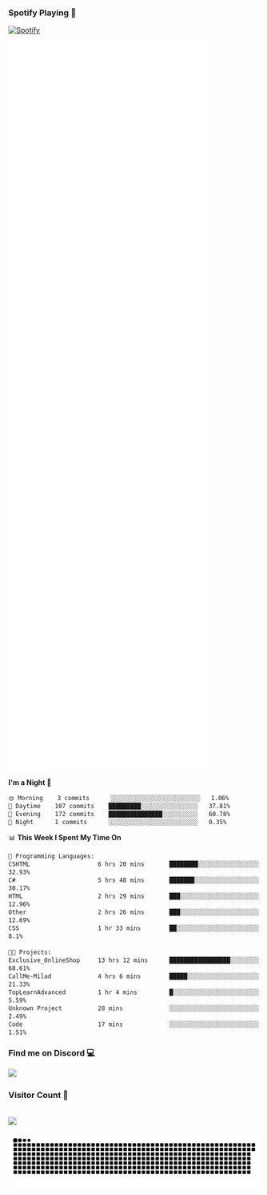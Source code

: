 ### Spotify Playing 🎵
[![Spotify](https://spotify-livestats-callme-milad.vercel.app/api/spotify)](https://open.spotify.com/user/314mrt6dxn5cqoxklh3thbwlr6by)

<img align="center" src="/github-metrics.svg" alt="Metrics" width="400">

<!--START_SECTION:waka-->
**I'm a Night 🦉** 

```text
🌞 Morning    3 commits      ░░░░░░░░░░░░░░░░░░░░░░░░░   1.06% 
🌆 Daytime    107 commits    █████████░░░░░░░░░░░░░░░░   37.81% 
🌃 Evening    172 commits    ███████████████░░░░░░░░░░   60.78% 
🌙 Night      1 commits      ░░░░░░░░░░░░░░░░░░░░░░░░░   0.35%

```


📊 **This Week I Spent My Time On** 

```text
💬 Programming Languages: 
CSHTML                   6 hrs 20 mins       ████████░░░░░░░░░░░░░░░░░   32.93% 
C#                       5 hrs 48 mins       ███████░░░░░░░░░░░░░░░░░░   30.17% 
HTML                     2 hrs 29 mins       ███░░░░░░░░░░░░░░░░░░░░░░   12.96% 
Other                    2 hrs 26 mins       ███░░░░░░░░░░░░░░░░░░░░░░   12.69% 
CSS                      1 hr 33 mins        ██░░░░░░░░░░░░░░░░░░░░░░░   8.1%

🐱‍💻 Projects: 
Exclusive_OnlineShop     13 hrs 12 mins      █████████████████░░░░░░░░   68.61% 
CallMe-Milad             4 hrs 6 mins        █████░░░░░░░░░░░░░░░░░░░░   21.33% 
TopLearnAdvanced         1 hr 4 mins         █░░░░░░░░░░░░░░░░░░░░░░░░   5.59% 
Unknown Project          28 mins             ░░░░░░░░░░░░░░░░░░░░░░░░░   2.49% 
Code                     17 mins             ░░░░░░░░░░░░░░░░░░░░░░░░░   1.51%

```


<!--END_SECTION:waka-->

### Find me on Discord 💻
<a href="https://discord.gg/pQVcABAxAy" rel="nofollow"> 
  <img src="https://discord.c99.nl/widget/theme-3/977957889358573609.png" data-canonical-src="https://discord.c99.nl/widget/theme-3/977957889358573609.png" style="max-width: 100%;"></a>

### Visitor Count 🔢
<p align="left"> 
  <br>
  <img src="https://profile-counter.glitch.me/callme-devil/count.svg" />
</p>

<img src="https://github.com/callme-devil/callme-devil/blob/output/github-contribution-grid-snake.svg" alt="snake" style="max-width: 100%;">
